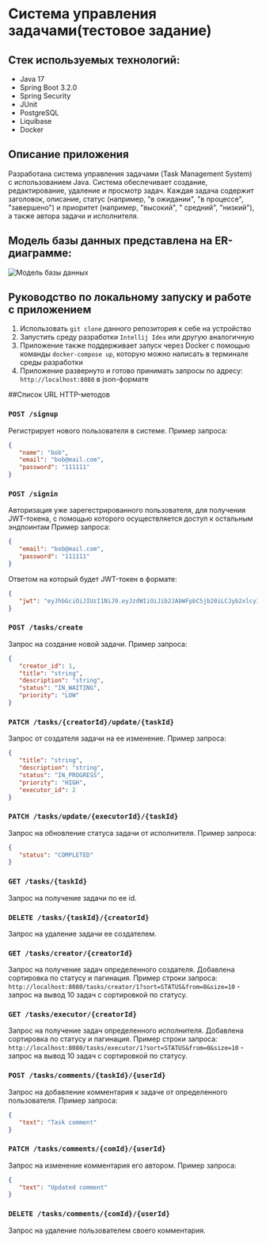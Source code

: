 # Система управления задачами(тестовое задание)

## Стек используемых технологий:

* Java 17
* Spring Boot 3.2.0
* Spring Security
* JUnit
* PostgreSQL
* Liquibase
* Docker

## Описание приложения

Разработана система управления задачами (Task Management System) с использованием Java. Система обеспечивает создание,
редактирование, удаление и просмотр задач. Каждая задача содержит
заголовок, описание, статус (например, "в ожидании", "в процессе", "завершено") и приоритет (например, "высокий", "
средний", "низкий"), а также автора задачи и исполнителя.

## Модель базы данных представлена на ER-диаграмме:

![Модель базы данных](src/main/resources/Schema.png)

## Руководство по локальному запуску и работе с приложением

1) Использовать ```git clone``` данного репозитория к себе на устройство
2) Запустить среду разработки ```Intellij Idea``` или другую аналогичную
3) Приложение также поддерживает запуск через Docker с помощью команды ```docker-compose up```, которую можно написать в
   терминале среды разработки
4) Приложение развернуто и готово принимать запросы по адресу: ```http://localhost:8080``` в json-формате

##Список URL HTTP-методов

### ```POST /signup```

Регистрирует нового пользователя в системе. Пример запроса:

```json
{
   "name": "bob",
   "email": "bob@mail.com",
   "password": "111111"
}
```

### ```POST /signin```

Авторизация уже зарегестрированного пользователя, для получения JWT-токена, с помощью которого осуществляется доступ к 
остальным эндпоинтам Пример запроса:

```json
{
   "email": "bob@mail.com",
   "password": "111111"
}
```

Ответом на который будет JWT-токен в формате:

```json
{
   "jwt": "eyJhbGciOiJIUzI1NiJ9.eyJzdWIiOiJib2JAbWFpbC5jb20iLCJyb2xlcyI6WyJVU0VSIl0sImV4cCI6MTcwMTk2NDUwMCwiaWF0IjoxNzAxOTYyNzAwfQ.1IYltM5Er_XOGf5Cr8zXOyu_135e_HoKjW9vLxyAEoo"
}
```

### ```POST /tasks/create```

Запрос на создание новой задачи. Пример запроса:

```json
{
   "creator_id": 1,
   "title": "string",
   "description": "string",
   "status": "IN_WAITING",
   "priority": "LOW"
}
```

### ```PATCH /tasks/{creatorId}/update/{taskId}```

Запрос от создателя задачи на ее изменение. Пример запроса:

```json
{
   "title": "string",
   "description": "string",
   "status": "IN_PROGRESS",
   "priority": "HIGH",
   "executor_id": 2
}
```

### ```PATCH /tasks/update/{executorId}/{taskId}```

Запрос на обновление статуса задачи от исполнителя. Пример запроса:

```json
{
   "status": "COMPLETED"
}
```

### ```GET /tasks/{taskId}```

Запрос на получение задачи по ее id.

### ```DELETE /tasks/{taskId}/{creatorId}```

Запрос на удаление задачи ее создателем.

### ```GET /tasks/creator/{creatorId}```

Запрос на получение задач определенного создателя. Добавлена сортировка по статусу и пагинация. Пример строки запроса:
```http://localhost:8080/tasks/creator/1?sort=STATUS&from=0&size=10``` - запрос на вывод 10 задач с сортировкой по статусу.

### ```GET /tasks/executor/{creatorId}```

Запрос на получение задач определенного исполнителя. Добавлена сортировка по статусу и пагинация. Пример строки запроса:
```http://localhost:8080/tasks/executor/1?sort=STATUS&from=0&size=10``` - запрос на вывод 10 задач с сортировкой по статусу.

### ```POST /tasks/comments/{taskId}/{userId}```

Запрос на добавление комментария к задаче от определенного пользователя. Пример запроса:

```json
{
   "text": "Task comment"
}
```

### ```PATCH /tasks/comments/{comId}/{userId}```

Запрос на изменение комментария его автором. Пример запроса:

```json
{
   "text": "Updated comment"
}
```
### ```DELETE /tasks/comments/{comId}/{userId}```

Запрос на удаление пользователем своего комментария.